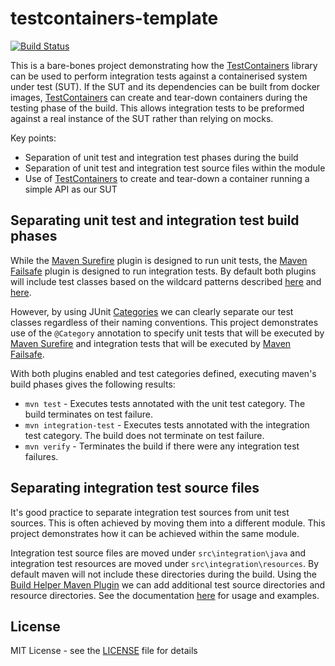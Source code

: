 # testcontainers-template

[![Build Status](https://travis-ci.org/peter-evans/testcontainers-template.svg?branch=master)](https://travis-ci.org/peter-evans/testcontainers-template)

This is a bare-bones project demonstrating how the [TestContainers](https://github.com/testcontainers/testcontainers-java) library can be used to perform integration tests against a containerised system under test (SUT).
If the SUT and its dependencies can be built from docker images, [TestContainers](https://github.com/testcontainers/testcontainers-java) can create and tear-down containers during the testing phase of the build.
This allows integration tests to be preformed against a real instance of the SUT rather than relying on mocks.

Key points:
- Separation of unit test and integration test phases during the build
- Separation of unit test and integration test source files within the module
- Use of [TestContainers](https://github.com/testcontainers/testcontainers-java) to create and tear-down a container running a simple API as our SUT

## Separating unit test and integration test build phases

While the [Maven Surefire](http://maven.apache.org/surefire/maven-surefire-plugin/) plugin is designed to run unit tests, the [Maven Failsafe](https://maven.apache.org/surefire/maven-failsafe-plugin/) plugin is designed to run integration tests.
By default both plugins will include test classes based on the wildcard patterns described [here](http://maven.apache.org/surefire/maven-surefire-plugin/examples/inclusion-exclusion.html) and [here](https://maven.apache.org/surefire/maven-failsafe-plugin/examples/inclusion-exclusion.html).

However, by using JUnit [Categories](http://junit.org/junit4/javadoc/4.12/org/junit/experimental/categories/Categories.html) we can clearly separate our test classes regardless of their naming conventions.
This project demonstrates use of the `@Category` annotation to specify unit tests that will be executed by [Maven Surefire](http://maven.apache.org/surefire/maven-surefire-plugin/) and integration tests that will be executed by [Maven Failsafe](https://maven.apache.org/surefire/maven-failsafe-plugin/).

With both plugins enabled and test categories defined, executing maven's build phases gives the following results:

- `mvn test` - Executes tests annotated with the unit test category. The build terminates on test failure.
- `mvn integration-test` - Executes tests annotated with the integration test category. The build does not terminate on test failure.
- `mvn verify` - Terminates the build if there were any integration test failures.

## Separating integration test source files

It's good practice to separate integration test sources from unit test sources. This is often achieved by moving them into a different module. This project demonstrates how it can be achieved within the same module.

Integration test source files are moved under `src\integration\java` and integration test resources are moved under `src\integration\resources`.
By default maven will not include these directories during the build. Using the [Build Helper Maven Plugin](http://www.mojohaus.org/build-helper-maven-plugin/index.html) we can add additional test source directories and resource directories.
See the documentation [here](http://www.mojohaus.org/build-helper-maven-plugin/usage.html) for usage and examples.

## License

MIT License - see the [LICENSE](LICENSE) file for details